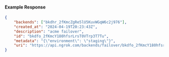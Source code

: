 <!-- Code generated for API Clients. DO NOT EDIT. -->

#### Example Response

```json
{
	"backends": ["bkdhr_2fKmcZgRe5lU5KuvWGqW6c2j976"],
	"created_at": "2024-04-19T20:23:43Z",
	"description": "acme failover",
	"id": "bkdfo_2fKmcY180hfsrLrsT0VTrp3T7Tu",
	"metadata": "{\"environment\": \"staging\"}",
	"uri": "https://api.ngrok.com/backends/failover/bkdfo_2fKmcY180hfsrLrsT0VTrp3T7Tu"
}
```
